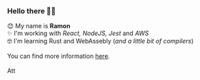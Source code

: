 
### Hello there 😶‍🌫️
😊 My name is **Ramon**<br>
✨ I'm working with *React, NodeJS, Jest* and *AWS*<br>
🤓 I'm learning Rust and WebAssebly (*and a little bit of compilers*)<br>
<br>
You can find more information [here](https://github.com/souzaramon/aboutme.md).
<br><br>
Att
